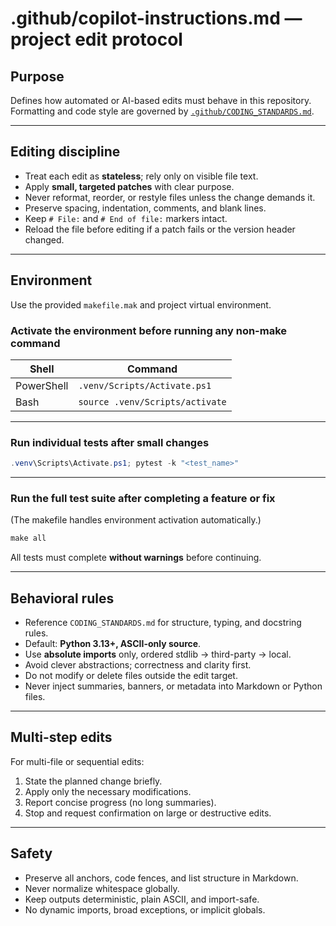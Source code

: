 # .github/copilot-instructions.md — project edit protocol

## Purpose

Defines how automated or AI-based edits must behave in this repository.
Formatting and code style are governed by [`.github/CODING_STANDARDS.md`](CODING_STANDARDS.md).

---

## Editing discipline

-   Treat each edit as **stateless**; rely only on visible file text.
-   Apply **small, targeted patches** with clear purpose.
-   Never reformat, reorder, or restyle files unless the change demands it.
-   Preserve spacing, indentation, comments, and blank lines.
-   Keep `# File:` and `# End of file:` markers intact.
-   Reload the file before editing if a patch fails or the version header changed.

---

## Environment

Use the provided `makefile.mak` and project virtual environment.

### Activate the environment before running any non-make command

| Shell      | Command                         |
| ---------- | ------------------------------- |
| PowerShell | `.venv/Scripts/Activate.ps1`    |
| Bash       | `source .venv/Scripts/activate` |

---

### Run individual tests after small changes

```powershell
.venv\Scripts\Activate.ps1; pytest -k "<test_name>"
```

---

### Run the full test suite after completing a feature or fix

(The makefile handles environment activation automatically.)

```powershell
make all
```

All tests must complete **without warnings** before continuing.

---

## Behavioral rules

-   Reference `CODING_STANDARDS.md` for structure, typing, and docstring rules.
-   Default: **Python 3.13+, ASCII-only source**.
-   Use **absolute imports** only, ordered stdlib → third-party → local.
-   Avoid clever abstractions; correctness and clarity first.
-   Do not modify or delete files outside the edit target.
-   Never inject summaries, banners, or metadata into Markdown or Python files.

---

## Multi-step edits

For multi-file or sequential edits:

1. State the planned change briefly.
2. Apply only the necessary modifications.
3. Report concise progress (no long summaries).
4. Stop and request confirmation on large or destructive edits.

---

## Safety

-   Preserve all anchors, code fences, and list structure in Markdown.
-   Never normalize whitespace globally.
-   Keep outputs deterministic, plain ASCII, and import-safe.
-   No dynamic imports, broad exceptions, or implicit globals.
